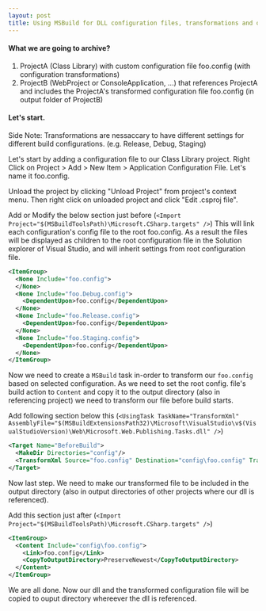 ```yaml
---
layout: post
title: Using MSBuild for DLL configuration files, transformations and output to referencing projects.
---
```


#### What we are going to archive?

1. ProjectA (Class Library) with custom configuration file foo.config (with configuration transformations)
2. ProjectB (WebProject or ConsoleApplication, ...) that references ProjectA and includes the ProjectA's transformed configuration file foo.config (in output folder of ProjectB)

<!--more-->

#### Let's start.

Side Note: Transformations are nessaccary to have different settings for different build configurations. (e.g. Release, Debug, Staging)

Let's start by adding a configuration file to our Class Library project. Right Click on Project > Add > New Item > Application Configuration File. Let's name it foo.config.

Unload the project by clicking "Unload Project" from project's context menu. Then right click on unloaded project and click "Edit .csproj file".

Add or Modify the below section just before (`<Import Project="$(MSBuildToolsPath)\Microsoft.CSharp.targets" />`)
This will link each configuration's config file to the root foo.config. As a result the files will be displayed as children to the root configuration file in the Solution explorer of Visual Studio, and will inherit settings from root configuration file.

```xml
<ItemGroup>
  <None Include="foo.config">
  </None>
  <None Include="foo.Debug.config">
    <DependentUpon>foo.config</DependentUpon>
  </None>
  <None Include="foo.Release.config">
    <DependentUpon>foo.config</DependentUpon>
  </None>
  <None Include="foo.Staging.config">
    <DependentUpon>foo.config</DependentUpon>
  </None>
</ItemGroup>
```
 
 
Now we need to create a `MSBuild` task in-order to transform our `foo.config` based on selected configuration. As we need to set the root config. file's build action to `Content` and copy it to the output directory (also in referencing project) we need to transform our file before build starts.

Add following section below this (`<UsingTask TaskName="TransformXml" AssemblyFile="$(MSBuildExtensionsPath32)\Microsoft\VisualStudio\v$(VisualStudioVersion)\Web\Microsoft.Web.Publishing.Tasks.dll" />`)


```xml
<Target Name="BeforeBuild">
  <MakeDir Directories="config"/>
  <TransformXml Source="foo.config" Destination="config\foo.config" Transform="foo.$(Configuration).config" />
</Target>
```

Now last step. We need to make our transformed file to be included in the output directory (also in output directories of other projects  where our dll is referenced).

Add this section just after (`<Import Project="$(MSBuildToolsPath)\Microsoft.CSharp.targets" />`)

```xml
<ItemGroup>
  <Content Include="config\foo.config">
    <Link>foo.config</Link>
    <CopyToOutputDirectory>PreserveNewest</CopyToOutputDirectory>
  </Content>
</ItemGroup>
```

We are all done. Now our dll and the transformed configuration file will be copied to ouput directory whereever the dll is referenced.

